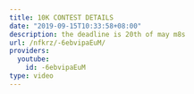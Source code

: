 ```yaml
---
title: 10K CONTEST DETAILS
date: "2019-09-15T10:33:58+08:00"
description: the deadline is 20th of may m8s
url: /nfkrz/-6ebvipaEuM/
providers:
  youtube:
    id: -6ebvipaEuM
type: video
---
```

